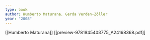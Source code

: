 ```yaml
---
type: book
author: Humberto Maturana, Gerda Verden-Zöller
year: "2008"
---
```

[[Humberto Maturana]]
[[preview-9781845403775_A24168368.pdf]]